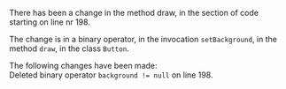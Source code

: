 There has been a change in the method draw, in the section of code starting on line nr 198.
  
The change is in a binary operator, in the invocation ```setBackground```, in the method ```draw```, in the class ```Button```.
  
The following changes have been made:  
Deleted binary operator ```background != null``` on line 198.  

